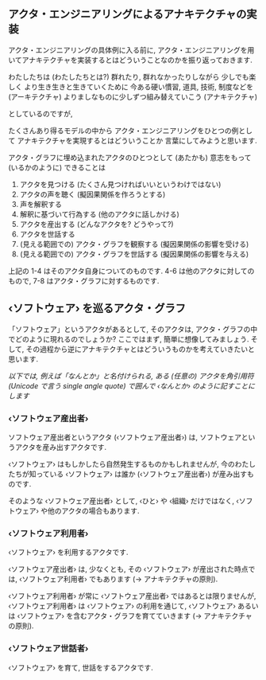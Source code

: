 ## アクタ・エンジニアリングによるアナキテクチャの実装

アクタ・エンジニアリングの具体例に入る前に, アクタ・エンジニアリングを用いてアナキテクチャを実装するとはどういうことなのかを振り返っておきます.

わたしたちは (わたしたちとは?)
群れたり, 群れなかったりしながら
少しでも楽しく
より生き生きと生きていくために
今ある硬い慣習, 道具, 技術, 制度などを (アーキテクチャ)
よりましなものに少しずつ組み替えていこう (アナキテクチャ)

としているのですが,

たくさんあり得るモデルの中から
アクタ・エンジニアリングをひとつの例として
アナキテクチャを実現するとはどういうことか
言葉にしてみようと思います.

アクタ・グラフに埋め込まれたアクタのひとつとして
(あたかも) 意志をもって (いるかのように) できることは

1. アクタを見つける (たくさん見つければいいというわけではない)
2. アクタの声を聴く (擬因果関係を作ろうとする)
3. 声を解釈する
4. 解釈に基づいて行為する (他のアクタに話しかける)
5. アクタを産出する (どんなアクタを? どうやって?)
6. アクタを世話する
7. (見える範囲での) アクタ・グラフを観察する (擬因果関係の影響を受ける)
8. (見える範囲での) アクタ・グラフを世話する (擬因果関係の影響を与える)

上記の 1-4 はそのアクタ自身についてのものです.
4-6 は他のアクタに対してのもので, 7-8 はアクタ・グラフに対するものです.

## ‹ソフトウェア› を巡るアクタ・グラフ

「ソフトウェア」というアクタがあるとして, そのアクタは, アクタ・グラフの中でどのように現れるのでしょうか?
ここではまず, 簡単に想像してみましょう. そして, その過程から逆にアナキテクチャとはどういうものかを考えていきたいと思います.

_以下では, 例えば「なんとか」と名付けられる, ある (任意の) アクタを角引用符 (Unicode で言う single angle quote) で囲んで ‹なんとか› のように記すことにします_

### ‹ソフトウェア産出者›

ソフトウェア産出者というアクタ (‹ソフトウェア産出者›) は, ソフトウェアというアクタを産み出すアクタです.

‹ソフトウェア› はもしかしたら自然発生するものかもしれませんが, 今のわたしたちが知っている ‹ソフトウェア› は誰か (‹ソフトウェア産出者›) が産み出すものです.

そのような ‹ソフトウェア産出者› として, ‹ひと› や ‹組織› だけではなく, ‹ソフトウェア› や他のアクタの場合もあります.

### ‹ソフトウェア利用者›

‹ソフトウェア› を利用するアクタです.

‹ソフトウェア産出者› は, 少なくとも, その ‹ソフトウェア› が産出された時点では, ‹ソフトウェア利用者› でもあります (→ アナキテクチャの原則).

‹ソフトウェア利用者› が常に ‹ソフトウェア産出者› ではあるとは限りませんが, ‹ソフトウェア利用者› は ‹ソフトウェア› の利用を通じて, ‹ソフトウェア› あるいは ‹ソフトウェア› を含むアクタ・グラフを育てていきます (→ アナキテクチャの原則).

### ‹ソフトウェア世話者›

‹ソフトウェア› を育て, 世話をするアクタです.

